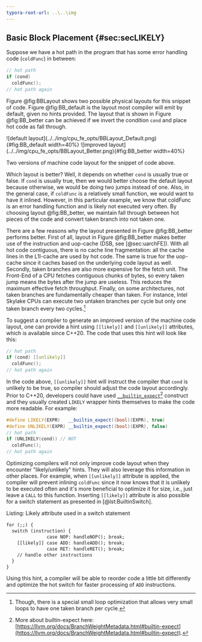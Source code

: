 ```yaml
---
typora-root-url: ..\..\img
---
```


## Basic Block Placement {#sec:secLIKELY}

Suppose we have a hot path in the program that has some error handling code (`coldFunc`) in between:

```cpp
// hot path
if (cond)
  coldFunc();
// hot path again
```
Figure @fig:BBLayout shows two possible physical layouts for this snippet of code. Figure @fig:BB_default is the layout most compiler will emit by default, given no hints provided. The layout that is shown in Figure @fig:BB_better can be achieved if we invert the condition `cond` and place hot code as fall through.

<div id="fig:BBLayout">
![default layout](../../img/cpu_fe_opts/BBLayout_Default.png){#fig:BB_default width=40%}
![improved layout](../../img/cpu_fe_opts/BBLayout_Better.png){#fig:BB_better width=40%}

Two versions of machine code layout for the snippet of code above.
</div>

Which layout is better? Well, it depends on whether `cond` is usually true or false. If `cond` is usually true, then we would better choose the default layout because otherwise, we would be doing two jumps instead of one. Also, in the general case, if `coldFunc` is a relatively small function, we would want to have it inlined. However, in this particular example, we know that coldFunc is an error handling function and is likely not executed very often. By choosing layout @fig:BB_better, we maintain fall through between hot pieces of the code and convert taken branch into not taken one.

There are a few reasons why the layout presented in Figure @fig:BB_better performs better. First of all, layout in Figure @fig:BB_better makes better use of the instruction and uop-cache (DSB, see [@sec:uarchFE]). With all hot code contiguous, there is no cache line fragmentation: all the cache lines in the L1I-cache are used by hot code. The same is true for the uop-cache since it caches based on the underlying code layout as well. Secondly, taken branches are also more expensive for the fetch unit. The Front-End of a CPU fetches contiguous chunks of bytes, so every taken jump means the bytes after the jump are useless. This reduces the maximum effective fetch throughput. Finally, on some architectures, not taken branches are fundamentally cheaper than taken. For instance, Intel Skylake CPUs can execute two untaken branches per cycle but only one taken branch every two cycles.[^2]

To suggest a compiler to generate an improved version of the machine code layout, one can provide a hint using `[[likely]]`	and `[[unlikely]]` attributes, which is available since C++20. The code that uses this hint will look like this:

```cpp
// hot path
if (cond) [[unlikely]] 
  coldFunc();
// hot path again
```

In the code above, `[[unlikely]]` hint will instruct the compiler that `cond` is unlikely to be true, so compiler should adjust the code layout accordingly. Prior to C++20, developers could have used [`__builtin_expect`](https://llvm.org/docs/BranchWeightMetadata.html#builtin-expect)[^3] construct and they usually created `LIKELY` wrapper hints themselves to make the code more readable. For example:

```cpp
#define LIKELY(EXPR)   __builtin_expect((bool)(EXPR), true)
#define UNLIKELY(EXPR) __builtin_expect((bool)(EXPR), false)
// hot path
if (UNLIKELY(cond)) // NOT 
  coldFunc();
// hot path again
```

Optimizing compilers will not only improve code layout when they encounter "likely/unlikely" hints. They will also leverage this information in other places. For example, when `[[unlikely]]` attribute is applied, the compiler will prevent inlining `coldFunc` since it now knows that it is unlikely to be executed often and it's more beneficial to optimize it for size, i.e., just leave a `CALL` to this function. Inserting `[[likely]]` attribute is also possible for a switch statement as presented in [@lst:BuiltinSwitch].

Listing: Likely attribute used in a switch statement

~~~~ {#lst:BuiltinSwitch .cpp}
for (;;) {
  switch (instruction) {
               case NOP: handleNOP(); break;
    [[likely]] case ADD: handleADD(); break;
               case RET: handleRET(); break;
    // handle other instructions
  }
}
~~~~~~~~~~~~~~~~~~~~~~~~~~~~~~~~~~~~~~~~~~~~~~~~~

Using this hint, a compiler will be able to reorder code a little bit differently and optimize the hot switch for faster processing of `ADD` instructions.

[^2]: Though, there is a special small loop optimization that allows very small loops to have one taken branch per cycle.
[^3]: More about builtin-expect here: [https://llvm.org/docs/BranchWeightMetadata.html#builtin-expect](https://llvm.org/docs/BranchWeightMetadata.html#builtin-expect).
[^10]: C++ standard `[[likely]]` attribute: [https://en.cppreference.com/w/cpp/language/attributes/likely](https://en.cppreference.com/w/cpp/language/attributes/likely).

